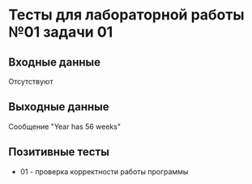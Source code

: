 # Тесты для лабораторной работы №01 задачи 01

## Входные данные
Отсутствуют

## Выходные данные
Сообщение "Year has 56 weeks"

## Позитивные тесты
- 01 - проверка корректности работы программы
